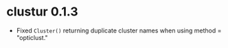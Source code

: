 # clustur 0.1.3

* Fixed `Cluster()` returning duplicate cluster names when using method = "opticlust."
